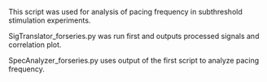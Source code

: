 This script was used for analysis of pacing frequency in subthreshold stimulation experiments.

SigTranslator_forseries.py was run first and outputs processed signals and correlation plot.

SpecAnalyzer_forseries.py uses output of the first script to analyze pacing frequency.
